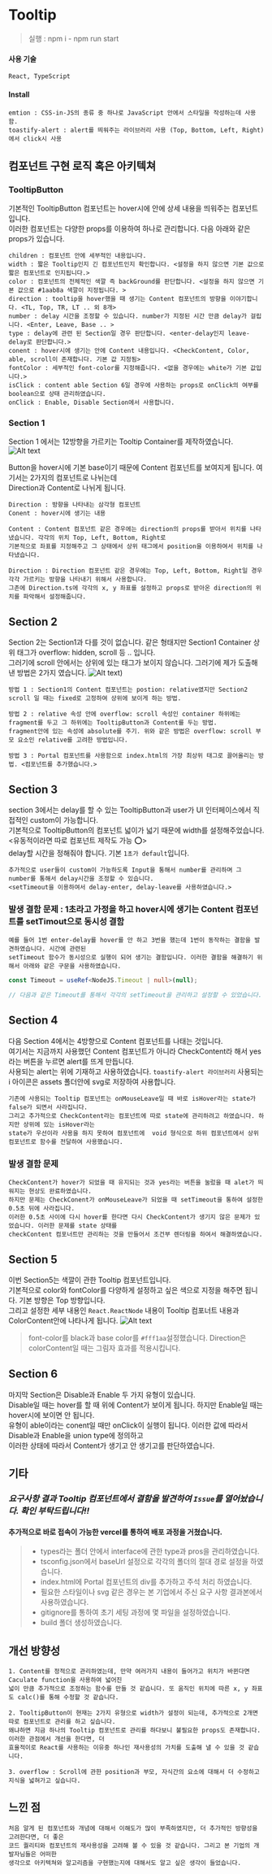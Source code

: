 # Tooltip

> 실행 : npm i - npm run start

#### 사용 기술

    React, TypeScript

#### Install

    emtion : CSS-in-JS의 종류 중 하나로 JavaScript 안에서 스타일을 작성하는데 사용함.
    toastify-alert : alert를 띄워주는 라이브러리 사용 (Top, Bottom, Left, Right)에서 click시 사용

## 컴포넌트 구현 로직 혹은 아키텍쳐

### TooltipButton

기본적인 TooltipButton 컴포넌트는 hover시에 안에 상세 내용을 띄워주는 컴포넌트입니다.<br/>
이러한 컴포넌트는 다양한 props를 이용하여 하나로 관리합니다. 다음 아래와 같은 props가 있습니다.

    children : 컴포넌트 안에 세부적인 내용입니다.
    width : 짧은 Tooltip인지 긴 컴포넌트인지 확인합니다. <설정을 하지 않으면 기본 값으로 짧은 컴포넌트로 인지됩니다.>
    color : 컴포넌트의 전체적인 색깔 즉 backGround를 판단합니다. <설정을 하지 않으면 기본 값으로 #1aab8a 색깔이 지정됩니다. >
    direction : tooltip을 hover했을 때 생기는 Content 컴포넌트의 방향을 이야기합니다. <TL, Top, TR, LT .. 외 8개>
    number : delay 시간을 조정할 수 있습니다. number가 지정된 시간 만큼 delay가 걸립니다. <Enter, Leave, Base .. >
    type : delay에 관련 된 Section일 경우 판단합니다. <enter-delay인지 leave-delay로 판단합니다.>
    conent : hover시에 생기는 안에 Content 내용입니다. <CheckContent, Color, able, scroll이 존재합니다. 기본 값 지정됨>
    fontColor : 세부적인 font-color를 지정해줍니다. <없을 경우에는 white가 기본 값입니다.>
    isClick : content able Section 6일 경우에 사용하는 props로 onClick의 여부를 boolean으로 상태 관리하였습니다.
    onClick : Enable, Disable Section에서 사용합니다.

### Section 1

Section 1 에서는 12방향을 가르키는 Tooltip Container를 제작하였습니다.
![Alt text](image.png)

Button을 hover시에 기본 base이기 때문에 Content 컴포넌트를 보여지게 됩니다. 여기서는 2가지의 컴포넌트로 나뉘는데 <br/>
Direction과 Content로 나뉘게 됩니다.

    Direction : 방향을 나타내는 삼각형 컴포넌트
    Conent : hover시에 생기는 내용

    Content : Content 컴포넌트 같은 경우에는 direction의 props를 받아서 위치를 나타냈습니다. 각각의 위치 Top, Left, Bottom, Right로
    기본적으로 좌표를 지정해주고 그 상태에서 상위 태그에서 position을 이용하여서 위치를 나타냈습니다.

    Direction : Direction 컴포넌트 같은 경우에는 Top, Left, Bottom, Right일 경우 각각 가르키는 방향을 나타내기 위해서 사용합니다.
    그존에 Direction.ts에 각각의 x, y 좌표를 설정하고 props로 받아온 direction의 위치를 파악해서 설정해줍니다.

## Section 2

Section 2는 Section1과 다를 것이 없습니다. 같은 형태지만 Section1 Container 상위 태그가 overflow: hidden, scroll 등 .. 입니다.<br/>
그러기에 scroll 안에서는 상위에 있는 태그가 보이지 않습니다. 그러기에 제가 도출해낸 방법은 2가지 였습니다.
![Alt text](image-2.png))

    방법 1 : Section1의 Content 컴포넌트는 postion: relative였지만 Section2 scroll 일 때는 fixed로 고정하여 상위에 보이게 하는 방법.

    방법 2 : relative 속성 안에 overflow: scroll 속성인 container 하위에는 fragment를 두고 그 하위에는 TooltipButton과 Content를 두는 방법.
    fragment안에 있는 속성에 absolute를 주기. 위와 같은 방법은 overflow: scroll 부모 요소인 relative를 고려한 방법입니다.

    방법 3 : Portal 컴포넌트를 사용함으로 index.html의 가장 최상위 태그로 끌어올리는 방법. <컴포넌트를 추가했습니다.>

## Section 3

section 3에서는 delay를 할 수 있는 TooltipButton과 user가 UI 인터페이스에서 직접적인 custom이 가능합니다.<br/>
기본적으로 TooltipButton의 컴포넌트 넓이가 넓기 때문에 width를 설정해주었습니다. <유동적이라면 따로 컴포넌트 제작도 가능 ⭕️><br>
delay할 시간을 정해줘야 합니다. 기본 `1초가 default`입니다.

    추가적으로 user들이 custom이 가능하도록 Input을 통해서 number를 관리하며 그 number를 통해서 delay시간을 조정할 수 있습니다.
    <setTimeout을 이용하여서 delay-enter, delay-leave를 사용하였습니다.>

### 발생 결함 문제 : 1초라고 가정을 하고 hover시에 생기는 Content 컴포넌트를 setTimout으로 동시성 결함

    예를 들어 1번 enter-delay를 hover를 안 하고 3번을 했는데 1번이 동작하는 결함을 발견하였습니다. 시간에 관련된
    setTimeout 함수가 동시성으로 실행이 되어 생기는 결함입니다. 이러한 결함을 해결하기 위해서 아래와 같은 구문을 사용하였습니다.

```ts
const Timeout = useRef<NodeJS.Timeout | null>(null);

// 다음과 같은 Timeout를 통해서 각각의 setTimeout을 관리하고 설정할 수 있었습니다.
```

## Section 4

다음 Section 4에서는 4방향으로 Content 컴포넌트를 나태는 것입니다.<br/>
여기서는 지금까지 사용했던 Content 컴포넌트가 아니라 CheckContent라 해서 yes라는 버튼을 누르면 alert를 뜨게 만듭니다.<br/>
사용되는 alert는 위에 기재하고 사용하였습니다. `toastify-alert 라이브러리` 사용되는 i 아이콘은 assets 폴더안에 svg로 저장하여 사용합니다.<br/>

    기존에 사용되는 Tooltip 컴포넌트는 onMouseLeave일 때 바로 isHover라는 state가 false가 되면서 사라집니다.
    그리고 추가적으로 CheckContent라는 컴포넌트에 따로 state에 관리하려고 하였습니다. 하지만 상위에 있는 isHover라는
    state가 우선이라 사용을 하지 못하여 컴포넌트에  void 형식으로 하위 컴포넌트에서 상위 컴포넌트로 함수를 전달하여 사용했습니다.

### 발생 결함 문제

    CheckContent가 hover가 되었을 때 유지되는 것과 yes라는 버튼을 눌렀을 때 alet가 띄워지는 현상도 완료하였습니다.
    하지만 문제는 CheckConent가 onMouseLeave가 되었을 때 setTimeout을 통하여 설정한 0.5초 뒤에 사라집니다.
    이러한 0.5초 사이에 다시 hover를 한다면 다시 CheckContent가 생기지 않은 문제가 있었습니다. 이러한 문제를 state 상태를
    checkContent 컴포너트만 관리하는 것을 만들어서 조건부 렌더링을 하여서 해결하였습니다.

## Section 5

이번 Section5는 색깔이 관한 Tooltip 컴포넌트입니다.<br/>
기본적으로 color와 fontColor를 다양하게 설정하고 싶은 색으로 지정을 해주면 됩니다. 기본 방향은 Top 방향입니다.<br/>
그리고 설정한 세부 내용인 `React.ReactNode` 내용이 Tooltip 컴포너트 내용과 ColorContent안에 나타나게 됩니다.
![Alt text](image-3.png)

> font-color를 black과 base color를 `#fff1aa`설정했습니다.
> Direction은 colorContent일 때는 그림자 효과를 적용시킵니다.

## Section 6

마지막 Section은 Disable과 Enable 두 가지 유형이 있습니다.<br/>
Disable일 때는 hover를 할 때 위에 Content가 보이게 됩니다. 하지만 Enable일 때는 hover시에 보이면 안 됩니다.<br/>
유형이 able이라는 conent일 때만 onClick이 실행이 됩니다. 이러한 값에 따라서 Disable과 Enable을 union type에 정의하고<br/>
이러한 상태에 따라서 Content가 생기고 안 생기고를 판단하였습니다.

## 기타

### _요구사항 결과 Tooltip 컴포넌트에서 결함을 발견하여 `Issue`를 열어놨습니다. 확인 부탁드립니다!!_

#### 추가적으로 바로 접속이 가능한 vercel를 통하여 배포 과정을 거쳤습니다.

> - types라는 폴더 안에서 interface에 관한 type과 pros을 관리하였습니다.
> - tsconfig.json에서 baseUrl 설정으로 각각의 폴더의 절대 경로 설정을 하였습니다.
> - index.html에 Portal 컴포넌트의 div를 추가하고 주석 처리 하였습니다.
> - 필요한 스타일이나 svg 같은 경우는 본 기업에서 주신 요구 사항 결과본에서 사용하였습니다.
> - gitignore를 통하여 초기 세팅 과정에 몇 파일을 설정하였습니다.
> - build 폴더 생성하였습니다.

## 개선 방향성

    1. Content를 정적으로 관리하였는데, 만약 여러가지 내용이 들어가고 위치가 바뀐다면 Caculate function을 사용하여 넓어진
    넓이 만큼 추가적으로 조정하는 함수를 만들 것 같습니다. 또 움직인 위치에 따른 x, y 좌표도 calc()를 통해 수정할 것 같습니다.

    2. TooltipButton이 현재는 2가지 유형으로 width가 설정이 되는데, 추가적으로 2개면 따로 컴포넌트로 관리를 하고 싶습니다.
    왜냐하면 지금 하나의 Tooltip 컴포넌트로 관리를 하다보니 불필요한 props도 존재합니다. 이러한 관점에서 개선을 한다면, 더
    효율적이로 React를 사용하는 이유중 하나인 재사용성의 가치를 도출해 낼 수 있을 것 같습니다.

    3. overflow : Scroll에 관한 position과 부모, 자식간의 요소에 대해서 더 수정하고 지식을 넓혀가고 싶습니다.

## 느낀 점

    처음 알게 된 컴포넌트와 개념에 대해서 이해도가 많이 부족하였지만, 더 추가적인 방향성을 고려한다면, 더 좋은
    코드 퀄리티와 컴포넌트의 재사용성을 고려해 볼 수 있을 것 같습니다. 그리고 본 기업의 개발자님들은 어떠한
    생각으로 아키텍쳐와 알고리즘을 구현했는지에 대해서도 알고 싶은 생각이 들었습니다.
